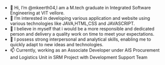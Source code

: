 - 👋 Hi, I’m @mkeerth04,I am a M.tech graduate in Integrated Software Engineering at VIT vellore.
- 👀 I’m interested in developing various application and website using various technologies like JAVA,HTML,CSS and JAVASCRIPT.
- 🌱 I believe in myself that i would be a more responsible and dedicated person and delivery a quality work on time to meet your expectations.
- 💞️ I possess strong interpersonal and analytical skills, enabling me to quickly adapt to new ideas and technologies.
- 📫 Currently, working as an Associate Developer under AIS Procurement and Logistics Unit in SRM Project with Development Support Team

<!---
mkeerth04/mkeerth04 is a ✨ special ✨ repository because its `README.md` (this file) appears on your GitHub profile.
You can click the Preview link to take a look at your changes.
--->
